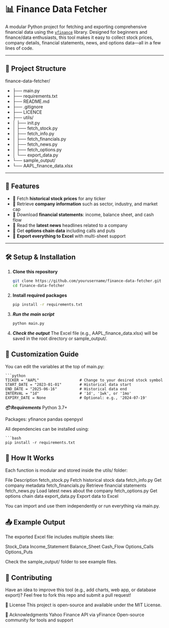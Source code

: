 # 📊 Finance Data Fetcher

A modular Python project for fetching and exporting comprehensive financial data using the [`yfinance`](https://pypi.org/project/yfinance/) library. Designed for beginners and finance/data enthusiasts, this tool makes it easy to collect stock prices, company details, financial statements, news, and options data—all in a few lines of code.

---

## 📂 Project Structure

finance-data-fetcher/
- ├── main.py 
- ├── requirements.txt
- ├── README.md 
- ├── .gitignore
- ├── LICENCE
- ├── utils/ 
- │ ├── init.py
- │ ├── fetch_stock.py
- │ ├── fetch_info.py
- │ ├── fetch_financials.py
- │ ├── fetch_news.py
- │ ├── fetch_options.py
- │ └── export_data.py
- └── sample_output/
- └── AAPL_finance_data.xlsx


---

## 🚀 Features

- 🔹 Fetch **historical stock prices** for any ticker
- 🔹 Retrieve **company information** such as sector, industry, and market cap
- 🔹 Download **financial statements**: income, balance sheet, and cash flow
- 🔹 Read the **latest news** headlines related to a company
- 🔹 Get **options chain data** including calls and puts
- 🔹 **Export everything to Excel** with multi-sheet support

---

## 🛠️ Setup & Installation

1. **Clone this repository**
   ```bash
   git clone https://github.com/yourusername/finance-data-fetcher.git
   cd finance-data-fetcher

2. **Install required packages**
   ```bash
   pip install -r requirements.txt

3. ***Run the main script***
   ```bash
   python main.py

4. ***Check the output***
The Excel file (e.g., AAPL_finance_data.xlsx) will be saved in the root directory or sample_output/.



## 📌 Customization Guide
You can edit the variables at the top of main.py:

    ```python
    TICKER = "AAPL"                  # Change to your desired stock symbol
    START_DATE = "2023-01-01"        # Historical data start
    END_DATE = "2025-06-16"          # Historical data end
    INTERVAL = "1d"                  # '1d', '1wk', or '1mo'
    EXPIRY_DATE = None               # Optional: e.g., '2024-07-19'


***📦 Requirements***
Python 3.7+

Packages:
yfinance
pandas
openpyxl

All dependencies can be installed using:

    ```bash
    pip install -r requirements.txt


## 🧠 How It Works
Each function is modular and stored inside the utils/ folder:

File	Description
fetch_stock.py	         Fetch historical stock data
fetch_info.py        	Get company metadata
fetch_financials.py	   Retrieve financial statements
fetch_news.py	Load     latest news about the company
fetch_options.py     	Get options chain data
export_data.py       	Export data to Excel

You can import and use them independently or run everything via main.py.

## 📤 Example Output
The exported Excel file includes multiple sheets like:

Stock_Data
Income_Statement
Balance_Sheet
Cash_Flow
Options_Calls
Options_Puts

Check the sample_output/ folder to see example files.

## 🤝 Contributing
Have an idea to improve this tool (e.g., add charts, web app, or database export)?
Feel free to fork this repo and submit a pull request!

📄 License
This project is open-source and available under the MIT License.

🙌 Acknowledgments
Yahoo Finance API via yFinance
Open-source community for tools and support

